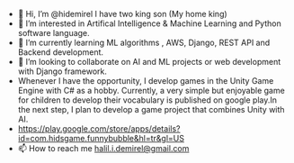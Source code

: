 - 👋 Hi, I’m @hidemirel I have two king son  (My home king)
- 👀 I’m interested in Artifical Intelligence & Machine Learning and Python software language.
- 🌱 I’m currently learning  ML algorithms , AWS, Django, REST API and Backend development.
- 💞️ I’m looking to collaborate on AI and ML projects or web development with Django framework.
- Whenever I have the opportunity, I develop games in the Unity Game Engine with C# as a hobby. Currently, a very simple but enjoyable game for children to develop their vocabulary is published on google play.In the next step, I plan to develop a game project that combines Unity with AI.
- https://play.google.com/store/apps/details?id=com.hidsgame.funnybubble&hl=tr&gl=US
- 📫 How to reach me 
halil.i.demirel@gmail.com

<!---
hidemirel/hidemirel is a ✨ special ✨ repository because its `README.md` (this file) appears on your GitHub profile.
You can click the Preview link to take a look at your changes.
--->

